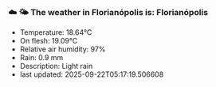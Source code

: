 ### ☁️ 🌤️  The weather in Florianópolis is: Florianópolis

- Temperature: 18.64°C
- On flesh: 19.09°C
- Relative air humidity: 97%
- Rain: 0.9 mm
- Description: Light rain
- last updated: 2025-09-22T05:17:19.506608
